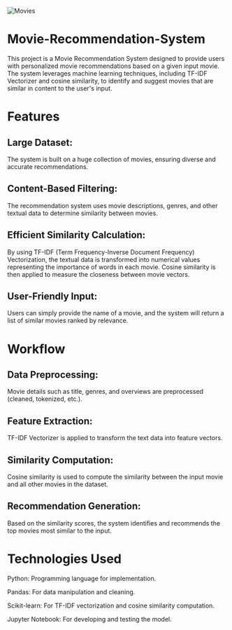 ![Movies](https://miro.medium.com/v2/resize:fit:1400/1*QvXq4TCacvs7Z5KNl9V_tQ.jpeg)
# Movie-Recommendation-System
This project is a Movie Recommendation System designed to provide users with personalized movie recommendations based on a given input movie. The system leverages machine learning techniques, including TF-IDF Vectorizer and cosine similarity, to identify and suggest movies that are similar in content to the user's input.

# Features
## Large Dataset: 
The system is built on a huge collection of movies, ensuring diverse and accurate recommendations.
## Content-Based Filtering: 
The recommendation system uses movie descriptions, genres, and other textual data to determine similarity between movies.
## Efficient Similarity Calculation: 
By using TF-IDF (Term Frequency-Inverse Document Frequency) Vectorization, the textual data is transformed into numerical values representing the importance of words in each movie. Cosine similarity is then applied to measure the closeness between movie vectors.
## User-Friendly Input: 
Users can simply provide the name of a movie, and the system will return a list of similar movies ranked by relevance.
  
# Workflow
## Data Preprocessing:
Movie details such as title, genres, and overviews are preprocessed (cleaned, tokenized, etc.).
## Feature Extraction:
TF-IDF Vectorizer is applied to transform the text data into feature vectors.
## Similarity Computation:
Cosine similarity is used to compute the similarity between the input movie and all other movies in the dataset.
## Recommendation Generation:
Based on the similarity scores, the system identifies and recommends the top movies most similar to the input.

# Technologies Used
Python: Programming language for implementation.

Pandas: For data manipulation and cleaning.

Scikit-learn: For TF-IDF vectorization and cosine similarity computation.

Jupyter Notebook: For developing and testing the model.
